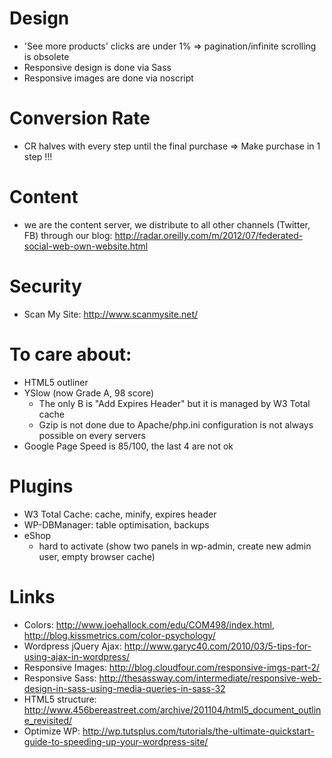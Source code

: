 # Design

* 'See more products' clicks are under 1% => pagination/infinite scrolling is obsolete
* Responsive design is done via Sass
* Responsive images are done via noscript


# Conversion Rate

* CR halves with every step until the final purchase => Make purchase in 1 step !!!



# Content

* we are the content server, we distribute to all other channels
(Twitter, FB) through our blog: http://radar.oreilly.com/m/2012/07/federated-social-web-own-website.html


# Security

* Scan My Site: http://www.scanmysite.net/



# To care about:

* HTML5 outliner 
* YSlow (now Grade A, 98 score)
  * The only B is "Add Expires Header" but it is managed by W3 Total cache
  * Gzip is not done due to Apache/php.ini configuration is not always possible 
  on every servers  
* Google Page Speed is 85/100, the last 4 are not ok


# Plugins

* W3 Total Cache: cache, minify, expires header
* WP-DBManager: table optimisation, backups
* eShop
  * hard to activate (show two panels in wp-admin, create new admin user, empty browser cache)



# Links

* Colors: http://www.joehallock.com/edu/COM498/index.html, http://blog.kissmetrics.com/color-psychology/
* Wordpress jQuery Ajax: http://www.garyc40.com/2010/03/5-tips-for-using-ajax-in-wordpress/
* Responsive Images: http://blog.cloudfour.com/responsive-imgs-part-2/
* Responsive Sass: http://thesassway.com/intermediate/responsive-web-design-in-sass-using-media-queries-in-sass-32
* HTML5 structure: http://www.456bereastreet.com/archive/201104/html5_document_outline_revisited/
* Optimize WP: http://wp.tutsplus.com/tutorials/the-ultimate-quickstart-guide-to-speeding-up-your-wordpress-site/




